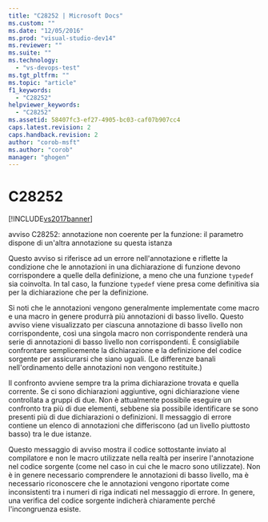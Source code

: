 ```yaml
---
title: "C28252 | Microsoft Docs"
ms.custom: ""
ms.date: "12/05/2016"
ms.prod: "visual-studio-dev14"
ms.reviewer: ""
ms.suite: ""
ms.technology: 
  - "vs-devops-test"
ms.tgt_pltfrm: ""
ms.topic: "article"
f1_keywords: 
  - "C28252"
helpviewer_keywords: 
  - "C28252"
ms.assetid: 58407fc3-ef27-4905-bc03-caf07b907cc4
caps.latest.revision: 2
caps.handback.revision: 2
author: "corob-msft"
ms.author: "corob"
manager: "ghogen"
---
```

# C28252
[!INCLUDE[vs2017banner](../code-quality/includes/vs2017banner.md)]

avviso C28252: annotazione non coerente per la funzione: il parametro dispone di un'altra annotazione su questa istanza  
  
 Questo avviso si riferisce ad un errore nell'annotazione e riflette la condizione che le annotazioni in una dichiarazione di funzione devono corrispondere a quelle della definizione, a meno che una funzione `typedef` sia coinvolta.  In tal caso, la funzione `typedef` viene presa come definitiva sia per la dichiarazione che per la definizione.  
  
 Si noti che le annotazioni vengono generalmente implementate come macro e una macro in genere produrrà più annotazioni di basso livello.  Questo avviso viene visualizzato per ciascuna annotazione di basso livello non corrispondente, così una singola macro non corrispondente renderà una serie di annotazioni di basso livello non corrispondenti.  È consigliabile confrontare semplicemente la dichiarazione e la definizione del codice sorgente per assicurarsi che siano uguali. \(Le differenze banali nell'ordinamento delle annotazioni non vengono restituite.\)  
  
 Il confronto avviene sempre tra la prima dichiarazione trovata e quella corrente.  Se ci sono dichiarazioni aggiuntive, ogni dichiarazione viene controllata a gruppi di due.  Non è attualmente possibile eseguire un confronto tra più di due elementi, sebbene sia possibile identificare se sono presenti più di due dichiarazioni o definizioni.  Il messaggio di errore contiene un elenco di annotazioni che differiscono \(ad un livello piuttosto basso\) tra le due istanze.  
  
 Questo messaggio di avviso mostra il codice sottostante inviato al compilatore e non le macro utilizzate nella realtà per inserire l'annotazione nel codice sorgente \(come nel caso in cui che le macro sono utilizzate\).  Non è in genere necessario comprendere le annotazioni di basso livello, ma è necessario riconoscere che le annotazioni vengono riportate come inconsistenti tra i numeri di riga indicati nel messaggio di errore.  In genere, una verifica del codice sorgente indicherà chiaramente perché l'incongruenza esiste.